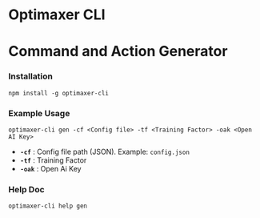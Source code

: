 # Optimaxer CLI


# Command and Action Generator

### Installation
`
npm install -g optimaxer-cli
`

### Example Usage
`
optimaxer-cli gen -cf <Config file> -tf <Training Factor> -oak <Open AI Key>
`

- **`-cf`** : Config file path (JSON). Example: `config.json`
- **`-tf`** : Training Factor
- **`-oak`** : Open Ai Key

### Help Doc

`
optimaxer-cli help gen
`